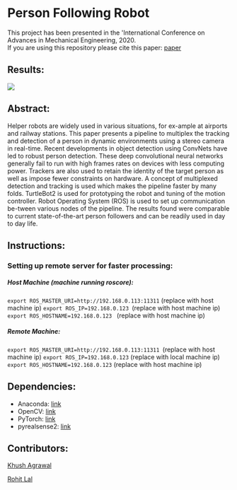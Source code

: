 # Person Following Robot
This project has been presented in the 'International Conference on Advances in Mechanical Engineering, 2020. 
<br>If you are using this repository please cite this paper: [paper](https://www.springer.com/in/book/9789811536380)

## Results:
![](https://github.com/khush3/person_following_bot/blob/master/result.gif)
## Abstract:
Helper robots are widely used in various situations, for ex-ample at airports and railway stations. This paper presents a pipeline to multiplex the tracking and detection of a person in dynamic environments using a stereo camera in real-time. Recent developments in object detection using ConvNets have led to robust person detection. These deep convolutional neural networks generally fail to run with high frames rates on devices with less computing power. Trackers are also used to retain the identity of the target person as well as impose fewer constraints on hardware. A concept of multiplexed detection and tracking is used which makes the pipeline faster by many folds. TurtleBot2 is used for prototyping the robot and tuning of the motion controller. Robot Operating System (ROS) is used to set up communication be-tween various nodes of the pipeline. The results found were comparable to current state-of-the-art person followers and can be readily used in day to day life.

## Instructions:
### Setting up remote server for faster processing:
##### Host Machine (machine running roscore):
```export ROS_MASTER_URI=http://192.168.0.113:11311``` (replace with host machine ip)
```export ROS_IP=192.168.0.123 ```(replace with host machine ip)
```export ROS_HOSTNAME=192.168.0.123 ``` (replace with host machine ip)

##### Remote Machine:
```export ROS_MASTER_URI=http://192.168.0.113:11311 ```(replace with host machine ip)
```export ROS_IP=192.168.0.123``` (replace with local machine ip)
```export ROS_HOSTNAME=192.168.0.123``` (replace with host machine ip)

## Dependencies:
- Anaconda: [link](https://docs.anaconda.com/anaconda/install/linux/)
- OpenCV: [link](https://docs.opencv.org/trunk/d7/d9f/tutorial_linux_install.html)
- PyTorch: [link](https://pytorch.org/)
- pyrealsense2: [link](https://pypi.org/project/pyrealsense2/)

## Contributors:
[Khush Agrawal](https://khush3.github.io/)

[Rohit Lal](https://github.com/take2rohit)
